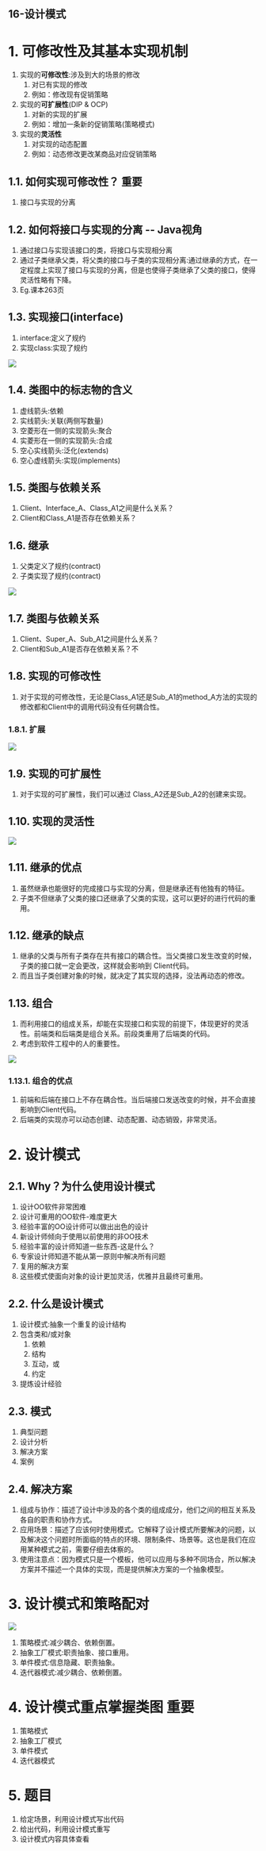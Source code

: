 16-设计模式
---

# 1. 可修改性及其基本实现机制
1. 实现的**可修改性**:涉及到大的场景的修改
   1. 对已有实现的修改
   2. 例如：修改现有促销策略
2. 实现的**可扩展性**(DIP & OCP)
   1. 对新的实现的扩展
   2. 例如：增加一条新的促销策略(策略模式)
3. 实现的**灵活性**
   1. 对实现的动态配置
   2. 例如：动态修改更改某商品对应促销策略

## 1.1. 如何实现可修改性？ 重要
1. 接口与实现的分离

## 1.2. 如何将接口与实现的分离 -- Java视角
1. 通过接口与实现该接口的类，将接口与实现相分离
2. 通过子类继承父类，将父类的接口与子类的实现相分离:通过继承的方式，在一定程度上实现了接口与实现的分离，但是也使得子类继承了父类的接口，使得灵活性略有下降。
3. Eg.课本263页

## 1.3. 实现接口(interface)
1. interface:定义了规约
2. 实现class:实现了规约

![](img/cpt16/1.png)

## 1.4. 类图中的标志物的含义
1. 虚线箭头:依赖
2. 实线箭头:关联(两侧写数量)
3. 空菱形在一侧的实现箭头:聚合
4. 实菱形在一侧的实现箭头:合成
5. 空心实线箭头:泛化(extends)
6. 空心虚线箭头:实现(implements)

## 1.5. 类图与依赖关系
1. Client、Interface_A、Class_A1之间是什么关系？
2. Client和Class_A1是否存在依赖关系？

## 1.6. 继承
1. 父类定义了规约(contract)
2. 子类实现了规约(contract)

![](img/cpt16/2.png)

## 1.7. 类图与依赖关系
1. Client、Super_A、Sub_A1之间是什么关系？
2. Client和Sub_A1是否存在依赖关系？不

## 1.8. 实现的可修改性
1. 对于实现的可修改性，无论是Class_A1还是Sub_A1的method_A方法的实现的修改都和Client中的调用代码没有任何耦合性。

### 1.8.1. 扩展
![](img/cpt16/3.png)

## 1.9. 实现的可扩展性
1. 对于实现的可扩展性，我们可以通过 Class_A2还是Sub_A2的创建来实现。

## 1.10. 实现的灵活性
![](img/cpt16/4.png)

## 1.11. 继承的优点
1. 虽然继承也能很好的完成接口与实现的分离，但是继承还有他独有的特征。
2. 子类不但继承了父类的接口还继承了父类的实现，这可以更好的进行代码的重用。

## 1.12. 继承的缺点
1. 继承的父类与所有子类存在共有接口的耦合性。当父类接口发生改变的时候，子类的接口就一定会更改，这样就会影响到 Client代码。
2. 而且当子类创建对象的时候，就决定了其实现的选择，没法再动态的修改。

## 1.13. 组合
1. 而利用接口的组成关系，却能在实现接口和实现的前提下，体现更好的灵活性。前端类和后端类是组合关系。前段类重用了后端类的代码。
2. 考虑到软件工程中的人的重要性。

![](img/cpt16/5.png)

### 1.13.1. 组合的优点
1. 前端和后端在接口上不存在耦合性。当后端接口发送改变的时候，并不会直接影响到Client代码。
2. 后端类的实现亦可以动态创建、动态配置、动态销毁，非常灵活。

# 2. 设计模式

## 2.1. Why？为什么使用设计模式
1. 设计OO软件非常困难
2. 设计可重用的OO软件-难度更大
3. 经验丰富的OO设计师可以做出出色的设计
4. 新设计师倾向于使用以前使用的非OO技术
5. 经验丰富的设计师知道一些东西-这是什么？
6. 专家设计师知道不能从第一原则中解决所有问题
7. 复用的解决方案
8. 这些模式使面向对象的设计更加灵活，优雅并且最终可重用。

## 2.2. 什么是设计模式
1. 设计模式:抽象一个重复的设计结构
2. 包含类和/或对象
   1. 依赖
   2. 结构
   3. 互动，或
   4. 约定
3. 提炼设计经验

## 2.3. 模式
1. 典型问题
2. 设计分析
3. 解决方案
4. 案例

## 2.4. 解决方案
1. 组成与协作：描述了设计中涉及的各个类的组成成分，他们之间的相互关系及各自的职责和协作方式。
2. 应用场景：描述了应该何时使用模式。它解释了设计模式所要解决的问题，以及解决这个问题时所面临的特点的环境、限制条件、场景等。这也是我们在应用某种模式之前，需要仔细去体察的。
3. 使用注意点：因为模式只是一个模板，他可以应用与多种不同场合，所以解决方案并不描述一个具体的实现，而是提供解决方案的一个抽象模型。

# 3. 设计模式和策略配对
![](img/cpt16/7.png)

1. 策略模式:减少耦合、依赖倒置。
2. 抽象工厂模式:职责抽象、接口重用。
3. 单件模式:信息隐藏、职责抽象。
4. 迭代器模式:减少耦合、依赖倒置。

# 4. 设计模式重点掌握类图 重要
1. 策略模式
2. 抽象工厂模式
3. 单件模式
4. 迭代器模式

# 5. 题目
1. 给定场景，利用设计模式写出代码
2. 给出代码，利用设计模式重写
3. 设计模式内容具体查看
